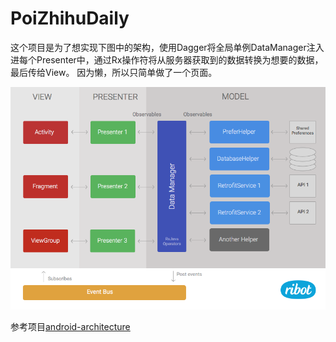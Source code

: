 # PoiZhihuDaily
这个项目是为了想实现下图中的架构，使用Dagger将全局单例DataManager注入进每个Presenter中，通过Rx操作符将从服务器获取到的数据转换为想要的数据，最后传给View。
因为懒，所以只简单做了一个页面。

![](https://github.com/wuapnjie/PoiZhihuDaily/blob/master/pic/architecture_diagram.png)

参考项目[android-architecture](https://github.com/googlesamples/android-architecture)
